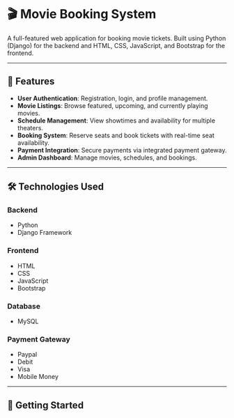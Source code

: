 # 🎬 Movie Booking System

A full-featured web application for booking movie tickets. Built using Python (Django) for the backend and HTML, CSS, JavaScript, and Bootstrap for the frontend.

---

## 📝 Features
- **User Authentication**: Registration, login, and profile management.
- **Movie Listings**: Browse featured, upcoming, and currently playing movies.
- **Schedule Management**: View showtimes and availability for multiple theaters.
- **Booking System**: Reserve seats and book tickets with real-time seat availability.
- **Payment Integration**: Secure payments via integrated payment gateway.
- **Admin Dashboard**: Manage movies, schedules, and bookings.

---

## 🛠️ Technologies Used
### Backend
- Python
- Django Framework

### Frontend
- HTML
- CSS
- JavaScript
- Bootstrap

### Database
- MySQL

### Payment Gateway
- Paypal
- Debit
- Visa
- Mobile Money

---

## 🚀 Getting Started
